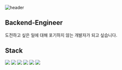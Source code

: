 ![header](https://capsule-render.vercel.app/api?type=cylinder&color=auto&height=200&section=header&text=Gyejin%&fontSize=80)


 ## Backend-Engineer
도전하고 싶은 일에 대해 포기하지 않는 개발자가 되고 싶습니다. 

 ## Stack  
 <img src="https://img.shields.io/badge/Python-3776AB?style=flat&logo=Python&logoColor=white"/>
 <img src="https://img.shields.io/badge/Jupyter-F37626?style=flat&logo=Jupyter&logoColor=white"/>  
 <img src="https://img.shields.io/badge/JAVA-007396?style=for-the-badge&logo=java&logoColor=white">
 <img src="https://img.shields.io/badge/Spring Boot-6DB33F?style=flat&logo=Spring Boot&logoColor=white"/>  
 <img src="https://img.shields.io/badge/MySQL-4479A1?style=flat&logo=MySQL&logoColor=white"/>  
 <img src="https://img.shields.io/badge/Notion-000000?style=flat&logo=Notion&logoColor=white"/>
